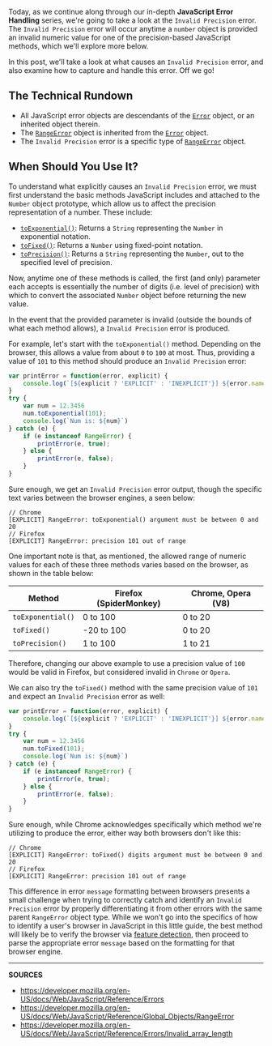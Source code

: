 Today, as we continue along through our in-depth __JavaScript Error Handling__ series, we're going to take a look at the `Invalid Precision` error.  The `Invalid Precision` error will occur anytime a `number` object is provided an invalid numeric value for one of the precision-based JavaScript methods, which we'll explore more below.

In this post, we'll take a look at what causes an `Invalid Precision` error, and also examine how to capture and handle this error.  Off we go!

## The Technical Rundown

- All JavaScript error objects are descendants of the [`Error`] object, or an inherited object therein.
- The [`RangeError`] object is inherited from the [`Error`] object.
- The `Invalid Precision` error is a specific type of [`RangeError`] object.

## When Should You Use It?

To understand what explicitly causes an `Invalid Precision` error, we must first understand the basic methods JavaScript includes and attached to the `Number` object prototype, which allow us to affect the precision representation of a number.  These include:

- [`toExponential()`]: Returns a `String` representing the `Number` in exponential notation.
- [`toFixed()`]: Returns a `Number` using fixed-point notation.
- [`toPrecision()`]: Returns a `String` representing the `Number`, out to the specified level of precision.

Now, anytime one of these methods is called, the first (and only) parameter each accepts is essentially the number of digits (i.e. level of precision) with which to convert the associated `Number` object before returning the new value.

In the event that the provided parameter is invalid (outside the bounds of what each method allows), a `Invalid Precision` error is produced.

For example, let's start with the `toExponential()` method.  Depending on the browser, this allows a value from about `0` to `100` at most.  Thus, providing a value of `101` to this method should produce an `Invalid Precision` error:

```js
var printError = function(error, explicit) {
    console.log(`[${explicit ? 'EXPLICIT' : 'INEXPLICIT'}] ${error.name}: ${error.message}`);
}
try {
    var num = 12.3456
    num.toExponential(101);
    console.log(`Num is: ${num}`)
} catch (e) {
    if (e instanceof RangeError) {
        printError(e, true);
    } else {
        printError(e, false);
    }
}
```

Sure enough, we get an `Invalid Precision` error output, though the specific text varies between the browser engines, a seen below:

```
// Chrome
[EXPLICIT] RangeError: toExponential() argument must be between 0 and 20
// Firefox
[EXPLICIT] RangeError: precision 101 out of range
```

One important note is that, as mentioned, the allowed range of numeric values for each of these three methods varies based on the browser, as shown in the table below:

| Method | Firefox (SpiderMonkey) | Chrome, Opera (V8) |
| --- | --- | --- |
| `toExponential()` | 0 to 100 | 0 to 20 |
| `toFixed()` | -20 to 100 | 0 to 20 |
| `toPrecision()` | 1 to 100 | 1 to 21 |

Therefore, changing our above example to use a precision value of `100` would be valid in Firefox, but considered invalid in `Chrome` or `Opera`.

We can also try the `toFixed()` method with the same precision value of `101` and expect an `Invalid Precision` error as well:

```js
var printError = function(error, explicit) {
    console.log(`[${explicit ? 'EXPLICIT' : 'INEXPLICIT'}] ${error.name}: ${error.message}`);
}
try {
    var num = 12.3456
    num.toFixed(101);
    console.log(`Num is: ${num}`)
} catch (e) {
    if (e instanceof RangeError) {
        printError(e, true);
    } else {
        printError(e, false);
    }
}
```

Sure enough, while Chrome acknowledges specifically which method we're utilizing to produce the error, either way both browsers don't like this:

```
// Chrome
[EXPLICIT] RangeError: toFixed() digits argument must be between 0 and 20
// Firefox
[EXPLICIT] RangeError: precision 101 out of range
```

This difference in error `message` formatting between browsers presents a small challenge when trying to correctly catch and identify an `Invalid Precision` error by properly differentiating it from other errors with the same parent `RangeError` object type.  While we won't go into the specifics of how to identify a user's browser in JavaScript in this little guide, the best method will likely be to verify the browser via [feature detection](http://stackoverflow.com/questions/9847580/how-to-detect-safari-chrome-ie-firefox-and-opera-browser/9851769#9851769), then proceed to parse the appropriate error `message` based on the formatting for that browser engine.

[`Error`]: https://developer.mozilla.org/en-US/docs/Web/JavaScript/Reference/Global_Objects/Error
[`RangeError`]: https://developer.mozilla.org/en-US/docs/Web/JavaScript/Reference/Global_Objects/RangeError
[`toExponential()`]: https://developer.mozilla.org/en-US/docs/Web/JavaScript/Reference/Global_Objects/Number/toExponential
[`toFixed()`]: https://developer.mozilla.org/en-US/docs/Web/JavaScript/Reference/Global_Objects/Number/toFixed
[`toPrecision()`]: https://developer.mozilla.org/en-US/docs/Web/JavaScript/Reference/Global_Objects/Number/toPrecision

---

__SOURCES__

- https://developer.mozilla.org/en-US/docs/Web/JavaScript/Reference/Errors
- https://developer.mozilla.org/en-US/docs/Web/JavaScript/Reference/Global_Objects/RangeError
- https://developer.mozilla.org/en-US/docs/Web/JavaScript/Reference/Errors/Invalid_array_length
